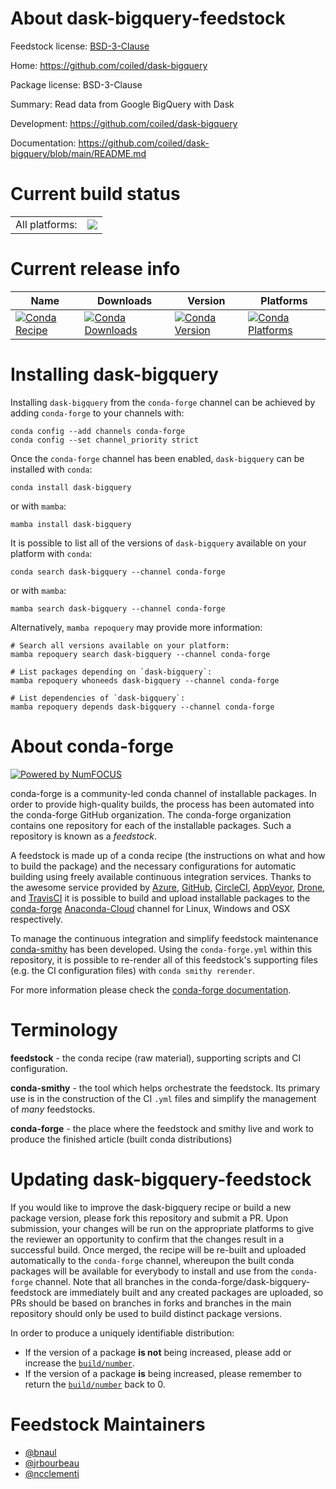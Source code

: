 About dask-bigquery-feedstock
=============================

Feedstock license: [BSD-3-Clause](https://github.com/conda-forge/dask-bigquery-feedstock/blob/main/LICENSE.txt)

Home: https://github.com/coiled/dask-bigquery

Package license: BSD-3-Clause

Summary: Read data from Google BigQuery with Dask

Development: https://github.com/coiled/dask-bigquery

Documentation: https://github.com/coiled/dask-bigquery/blob/main/README.md

Current build status
====================


<table><tr><td>All platforms:</td>
    <td>
      <a href="https://dev.azure.com/conda-forge/feedstock-builds/_build/latest?definitionId=14315&branchName=main">
        <img src="https://dev.azure.com/conda-forge/feedstock-builds/_apis/build/status/dask-bigquery-feedstock?branchName=main">
      </a>
    </td>
  </tr>
</table>

Current release info
====================

| Name | Downloads | Version | Platforms |
| --- | --- | --- | --- |
| [![Conda Recipe](https://img.shields.io/badge/recipe-dask--bigquery-green.svg)](https://anaconda.org/conda-forge/dask-bigquery) | [![Conda Downloads](https://img.shields.io/conda/dn/conda-forge/dask-bigquery.svg)](https://anaconda.org/conda-forge/dask-bigquery) | [![Conda Version](https://img.shields.io/conda/vn/conda-forge/dask-bigquery.svg)](https://anaconda.org/conda-forge/dask-bigquery) | [![Conda Platforms](https://img.shields.io/conda/pn/conda-forge/dask-bigquery.svg)](https://anaconda.org/conda-forge/dask-bigquery) |

Installing dask-bigquery
========================

Installing `dask-bigquery` from the `conda-forge` channel can be achieved by adding `conda-forge` to your channels with:

```
conda config --add channels conda-forge
conda config --set channel_priority strict
```

Once the `conda-forge` channel has been enabled, `dask-bigquery` can be installed with `conda`:

```
conda install dask-bigquery
```

or with `mamba`:

```
mamba install dask-bigquery
```

It is possible to list all of the versions of `dask-bigquery` available on your platform with `conda`:

```
conda search dask-bigquery --channel conda-forge
```

or with `mamba`:

```
mamba search dask-bigquery --channel conda-forge
```

Alternatively, `mamba repoquery` may provide more information:

```
# Search all versions available on your platform:
mamba repoquery search dask-bigquery --channel conda-forge

# List packages depending on `dask-bigquery`:
mamba repoquery whoneeds dask-bigquery --channel conda-forge

# List dependencies of `dask-bigquery`:
mamba repoquery depends dask-bigquery --channel conda-forge
```


About conda-forge
=================

[![Powered by
NumFOCUS](https://img.shields.io/badge/powered%20by-NumFOCUS-orange.svg?style=flat&colorA=E1523D&colorB=007D8A)](https://numfocus.org)

conda-forge is a community-led conda channel of installable packages.
In order to provide high-quality builds, the process has been automated into the
conda-forge GitHub organization. The conda-forge organization contains one repository
for each of the installable packages. Such a repository is known as a *feedstock*.

A feedstock is made up of a conda recipe (the instructions on what and how to build
the package) and the necessary configurations for automatic building using freely
available continuous integration services. Thanks to the awesome service provided by
[Azure](https://azure.microsoft.com/en-us/services/devops/), [GitHub](https://github.com/),
[CircleCI](https://circleci.com/), [AppVeyor](https://www.appveyor.com/),
[Drone](https://cloud.drone.io/welcome), and [TravisCI](https://travis-ci.com/)
it is possible to build and upload installable packages to the
[conda-forge](https://anaconda.org/conda-forge) [Anaconda-Cloud](https://anaconda.org/)
channel for Linux, Windows and OSX respectively.

To manage the continuous integration and simplify feedstock maintenance
[conda-smithy](https://github.com/conda-forge/conda-smithy) has been developed.
Using the ``conda-forge.yml`` within this repository, it is possible to re-render all of
this feedstock's supporting files (e.g. the CI configuration files) with ``conda smithy rerender``.

For more information please check the [conda-forge documentation](https://conda-forge.org/docs/).

Terminology
===========

**feedstock** - the conda recipe (raw material), supporting scripts and CI configuration.

**conda-smithy** - the tool which helps orchestrate the feedstock.
                   Its primary use is in the construction of the CI ``.yml`` files
                   and simplify the management of *many* feedstocks.

**conda-forge** - the place where the feedstock and smithy live and work to
                  produce the finished article (built conda distributions)


Updating dask-bigquery-feedstock
================================

If you would like to improve the dask-bigquery recipe or build a new
package version, please fork this repository and submit a PR. Upon submission,
your changes will be run on the appropriate platforms to give the reviewer an
opportunity to confirm that the changes result in a successful build. Once
merged, the recipe will be re-built and uploaded automatically to the
`conda-forge` channel, whereupon the built conda packages will be available for
everybody to install and use from the `conda-forge` channel.
Note that all branches in the conda-forge/dask-bigquery-feedstock are
immediately built and any created packages are uploaded, so PRs should be based
on branches in forks and branches in the main repository should only be used to
build distinct package versions.

In order to produce a uniquely identifiable distribution:
 * If the version of a package **is not** being increased, please add or increase
   the [``build/number``](https://docs.conda.io/projects/conda-build/en/latest/resources/define-metadata.html#build-number-and-string).
 * If the version of a package **is** being increased, please remember to return
   the [``build/number``](https://docs.conda.io/projects/conda-build/en/latest/resources/define-metadata.html#build-number-and-string)
   back to 0.

Feedstock Maintainers
=====================

* [@bnaul](https://github.com/bnaul/)
* [@jrbourbeau](https://github.com/jrbourbeau/)
* [@ncclementi](https://github.com/ncclementi/)

